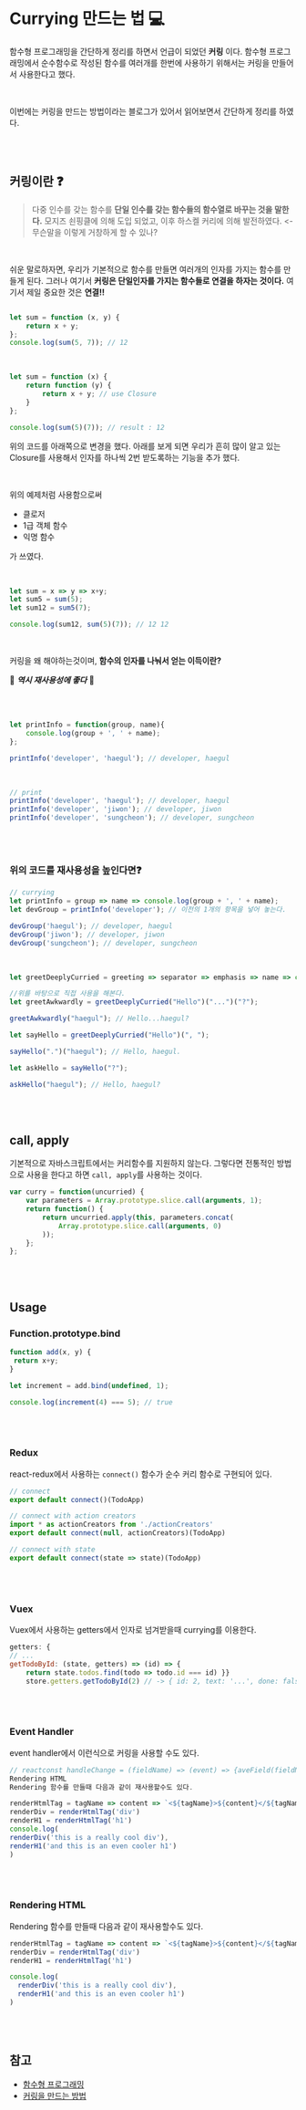 # Currying 만드는 법 :computer:

함수형 프로그래밍을 간단하게 정리를 하면서 언급이 되었던 **커링** 이다. 함수형 프로그래밍에서 순수함수로 작성된 함수를 여러개를 한번에 사용하기 위해서는 커링을 만들어서 사용한다고 했다.

</br>

이번에는 커링을 만드는 방법이라는 블로그가 있어서 읽어보면서 간단하게 정리를 하였다.

</br>
</br>

## 커링이란 :question:

> 다중 인수를 갖는 함수를 **단일 인수를 갖는 함수들의 함수열로 바꾸는 것을 말한다.** 모지즈 쇤핑클에 의해 도입 되었고, 이후 하스켈 커리에 의해 발전하였다. <- 무슨말을 이렇게 거창하게 할 수 있나?

</br>

쉬운 말로하자면, 우리가 기본적으로 함수를 만들면 여러개의 인자를 가지는 함수를 만들게 된다. 그러나 여기서 **커링은 단일인자를 가지는 함수들로 연결을 하자는 것이다.** 여기서 제일 중요한 것은 **연결!!**

```typescript

let sum = function (x, y) {
    return x + y;
};
console.log(sum(5, 7)); // 12
```

</br>

```typescript
let sum = function (x) {
    return function (y) {
        return x + y; // use Closure
    }
};

console.log(sum(5)(7)); // result : 12
```

위의 코드를 아래쪽으로 변경을 했다. 아래를 보게 되면 우리가 흔히 많이 알고 있는 Closure를 사용해서 인자를 하나씩 2번 받도록하는 기능을 추가 했다.

</br>

위의 예제처럼 사용함으로써

- 클로저
- 1급 객체 함수
- 익명 함수

가 쓰였다.

</br>

```typescript
let sum = x => y => x+y;
let sum5 = sum(5);
let sum12 = sum5(7);

console.log(sum12, sum(5)(7)); // 12 12
```

</br>

커링을 왜 해야하는것이며, **함수의 인자를 나눠서 얻는 이득이란?**

:star2: ***역시 재사용성에 좋다*** :star2:

</br>
</br>

```typescript
let printInfo = function(group, name){
    console.log(group + ', ' + name);
};

printInfo('developer', 'haegul'); // developer, haegul
```

</br>

```typescript
// print
printInfo('developer', 'haegul'); // developer, haegul
printInfo('developer', 'jiwon'); // developer, jiwon
printInfo('developer', 'sungcheon'); // developer, sungcheon
```

</br>
</br>

### 위의 코드를 재사용성을 높인다면:question:

```typescript
// currying
let printInfo = group => name => console.log(group + ', ' + name);
let devGroup = printInfo('developer'); // 이전의 1개의 항목을 넣어 놓는다.

devGroup('haegul'); // developer, haegul
devGroup('jiwon'); // developer, jiwon
devGroup('sungcheon'); // developer, sungcheon
```

</br>

```typescript
let greetDeeplyCurried = greeting => separator => emphasis => name => console.log(greeting + separator + name + emphasis); // 커링 구현

//위를 바탕으로 직접 사용을 해본다. 
let greetAwkwardly = greetDeeplyCurried("Hello")("...")("?");

greetAwkwardly("haegul"); // Hello...haegul?

let sayHello = greetDeeplyCurried("Hello")(", ");

sayHello(".")("haegul"); // Hello, haegul.

let askHello = sayHello("?");

askHello("haegul"); // Hello, haegul?
```

</br>
</br>

## call, apply

기본적으로 자바스크립트에서는 커리함수를 지원하지 않는다. 그렇다면 전통적인 방법으로 사용을 한다고 하면 `call, apply`를 사용하는 것이다.

```typescript
var curry = function(uncurried) {
    var parameters = Array.prototype.slice.call(arguments, 1);
    return function() {
        return uncurried.apply(this, parameters.concat(
            Array.prototype.slice.call(arguments, 0)
        ));
    };
};
```

</br>
</br>

## Usage

### Function.prototype.bind

```typescript
function add(x, y) {
 return x+y;
}

let increment = add.bind(undefined, 1);

console.log(increment(4) === 5); // true
```

</br>
</br>

### Redux

react-redux에서 사용하는 `connect()` 함수가 순수 커리 함수로 구현되어 있다.

```javascript
// connect
export default connect()(TodoApp)

// connect with action creators
import * as actionCreators from './actionCreators'
export default connect(null, actionCreators)(TodoApp)

// connect with state
export default connect(state => state)(TodoApp)
```

</br>
</br>

### Vuex

Vuex에서 사용하는 getters에서 인자로 넘겨받을때 currying를 이용한다.

```javascript
getters: {
// ...
getTodoById: (state, getters) => (id) => {
    return state.todos.find(todo => todo.id === id) }}
    store.getters.getTodoById(2) // -> { id: 2, text: '...', done: false }
```

</br>
</br>

### Event Handler

event handler에서 이런식으로 커링을 사용할 수도 있다.

```javascript
// reactconst handleChange = (fieldName) => (event) => {aveField(fieldName, event.target.value)}<input type="text" onChange={handleChange('email')} ... />
Rendering HTML
Rendering 함수를 만들때 다음과 같이 재사용할수도 있다.

renderHtmlTag = tagName => content => `<${tagName}>${content}</${tagName}>`
renderDiv = renderHtmlTag('div')
renderH1 = renderHtmlTag('h1')
console.log(
renderDiv('this is a really cool div'),
renderH1('and this is an even cooler h1')
)
```

</br>
</br>

### Rendering HTML

Rendering 함수를 만들때 다음과 같이 재사용할수도 있다.

```javascript
renderHtmlTag = tagName => content => `<${tagName}>${content}</${tagName}>`
renderDiv = renderHtmlTag('div')
renderH1 = renderHtmlTag('h1')

console.log(
  renderDiv('this is a really cool div'),
  renderH1('and this is an even cooler h1')
)
```
</br>
</br>

## 참고

- [함수형 프로그래밍](https://github.com/SeonHyungJo/FrontEnd-Dev/tree/master/Functional_Programming)
- [커링을 만드는 방법](https://medium.com/@la.place/currying-hello-world-ce452b988f2b)